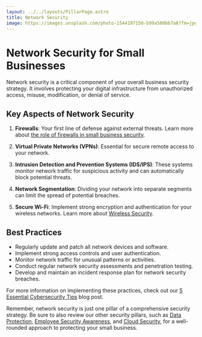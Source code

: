 ```yaml
---
layout: ../../layouts/PillarPage.astro
title: Network Security
image: https://images.unsplash.com/photo-1544197150-b99a580bb7a8?fm=jpg&q=60&w=3000&ixlib=rb-4.0.3&ixid=M3wxMjA3fDB8MHxzZWFyY2h8MTR8fG5ldHdvcmslMjBzZWN1cml0eXxlbnwwfHwwfHx8MA%3D%3D
---
```


# Network Security for Small Businesses

Network security is a critical component of your overall business security strategy. It involves protecting your digital infrastructure from unauthorized access, misuse, modification, or denial of service.

## Key Aspects of Network Security

1. **Firewalls**: Your first line of defense against external threats. Learn more about [the role of firewalls in small business security](/blog/role-of-firewalls).

2. **Virtual Private Networks (VPNs)**: Essential for secure remote access to your network.

3. **Intrusion Detection and Prevention Systems (IDS/IPS)**: These systems monitor network traffic for suspicious activity and can automatically block potential threats.

4. **Network Segmentation**: Dividing your network into separate segments can limit the spread of potential breaches.

5. **Secure Wi-Fi**: Implement strong encryption and authentication for your wireless networks. Learn more about [Wireless Security](/pillars/network-security/wireless-security).

## Best Practices

- Regularly update and patch all network devices and software.
- Implement strong access controls and user authentication.
- Monitor network traffic for unusual patterns or activities.
- Conduct regular network security assessments and penetration testing.
- Develop and maintain an incident response plan for network security breaches.

For more information on implementing these practices, check out our [5 Essential Cybersecurity Tips](/blog/5-essential-cybersecurity-tips) blog post.

Remember, network security is just one pillar of a comprehensive security strategy. Be sure to also review our other security pillars, such as [Data Protection](/pillars/data-protection), [Employee Security Awareness](/pillars/employee-security-awareness), and [Cloud Security](/pillars/cloud-security), for a well-rounded approach to protecting your small business.
